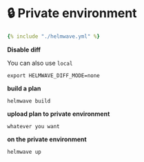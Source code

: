 # 🔒 Private environment

```yaml title="helmwave.yml"
{% include "./helmwave.yml" %}
```

**Disable diff**

You can also use `local`

```shell
export HELMWAVE_DIFF_MODE=none
```

**build a plan**

```shell
helmwave build
```

**upload plan to private environment**

```shell
whatever you want
```

**on the private environment**

```shell
helmwave up
```